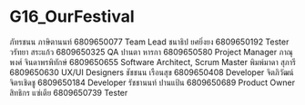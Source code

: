 # G16_OurFestival
ภัทรชนน ภาษิตานนท์ 6809650077 Team Lead
ชนาธิป ยศยิ่งยง 6809650192 Tester
วรัทยา สระแก้ว 6809650325 QA
ปานตา หารกา 6809650580 Project Manager
ภาณุพงศ์ จินดาพรพิทักษ์ 6809650655 Software Architect, Scrum Master
พิมพ์มาดา สุภารี 6809650630 UX/UI Designers
ชัชชนน เรือนสุข 6809650408 Developer
จิตภิวัฒน์ จิตรเชิดชู 6809650184 Developer
รัชชานนท์ ปานแป้น 6809650689 Product Owner
สิทธิกร แซ่เตีย 6809650739 Tester